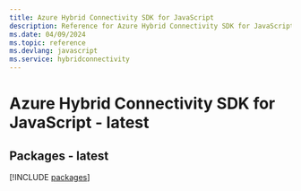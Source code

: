 ```yaml
---
title: Azure Hybrid Connectivity SDK for JavaScript
description: Reference for Azure Hybrid Connectivity SDK for JavaScript
ms.date: 04/09/2024
ms.topic: reference
ms.devlang: javascript
ms.service: hybridconnectivity
---
```

# Azure Hybrid Connectivity SDK for JavaScript - latest
## Packages - latest
[!INCLUDE [packages](hybrid-connectivity-index.md)]